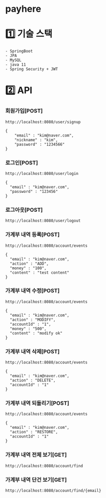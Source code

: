 # payhere

# 1️⃣ 기술 스택
    - SpringBoot
    - JPA
    - MySQL
    - java 11
    - Spring Security + JWT

# 2️⃣ API
### 회원가입[POST]
    http://localhost:8080/user/signup
    
    {
        "email" : "kim@naver.com",
        "nickname" : "kim",
        "password" : "1234566"
    }

### 로그인[POST]
    http://localhost:8080/user/login
    
    {
      "email" : "kim@naver.com",
      "password" : "123456"
    }

### 로그아웃[POST]
    http://localhost:8080/user/logout

### 가계부 내역 등록[POST]
    http://localhost:8080/account/events

    {
      "email" : "kim@naver.com",
      "action" : "ADD",
      "money" : "100",
      "content" : "test content"
    }
### 가계부 내역 수정[POST]
    http://localhost:8080/account/events

    {
      "email" : "kim@naver.com",
      "action" : "MODIFY",
      "accountId" : "1",
      "money" : "500",
      "content" : "modify ok"
    }
### 가계부 내역 삭제[POST]
    http://localhost:8080/account/events
    
    {
      "email" : "kim@naver.com",
      "action" : "DELETE",
      "accountId" : "1"
    }
### 가계부 내역 되돌리기[POST]
    http://localhost:8080/account/events

    {
      "email" : "kim@naver.com",
      "action" : "RESTORE",
      "accountId" : "1"
    }
### 가계부 내역 전체 보기[GET]
    http://localhost:8080/account/find

### 가계부 내역 단건 보기[GET]
    http://localhost:8080/account/find/{email}
